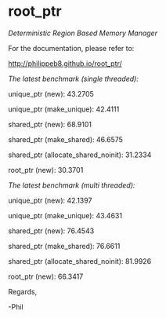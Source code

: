 # root_ptr
*Deterministic Region Based Memory Manager*



For the documentation, please refer to:

http://philippeb8.github.io/root_ptr/



*The latest benchmark (single threaded):*

unique_ptr (new): 43.2705

unique_ptr (make_unique): 42.4111

shared_ptr (new): 68.9101

shared_ptr (make_shared): 46.6575

shared_ptr (allocate_shared_noinit): 31.2334

root_ptr (new): 30.3701



*The latest benchmark (multi threaded):*

unique_ptr (new): 42.1397

unique_ptr (make_unique): 43.4631

shared_ptr (new): 76.4543

shared_ptr (make_shared): 76.6611

shared_ptr (allocate_shared_noinit): 81.9926

root_ptr (new): 66.3417 


Regards,

-Phil
